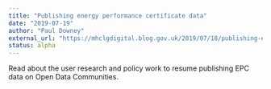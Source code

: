 ```yaml
---
title: "Publishing energy performance certificate data"
date: "2019-07-19"
author: "Paul Downey"
external_url: "https://mhclgdigital.blog.gov.uk/2019/07/18/publishing-energy-performance-certificate-data/"
status: alpha
---
```


Read about the user research and policy work to resume publishing EPC data on Open Data Communities.

